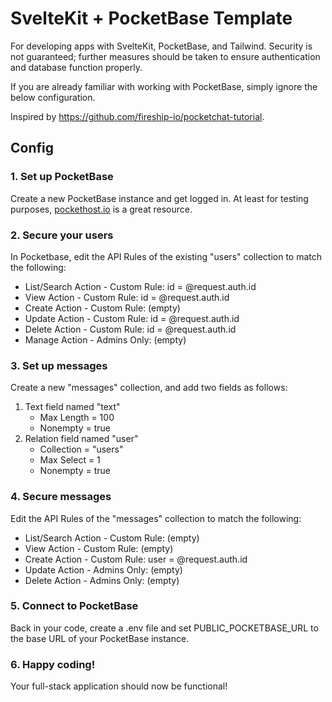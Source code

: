 # SvelteKit + PocketBase Template
For developing apps with SvelteKit, PocketBase, and Tailwind. Security is not guaranteed; further measures should be taken to ensure authentication and database function properly.

If you are already familiar with working with PocketBase, simply ignore the below configuration.

Inspired by https://github.com/fireship-io/pocketchat-tutorial.

## Config
### 1. Set up PocketBase
Create a new PocketBase instance and get logged in. At least for testing purposes, [pockethost.io](https://pockethost.io) is a great resource.

### 2. Secure your users
In Pocketbase, edit the API Rules of the existing "users" collection to match the following:

* List/Search Action - Custom Rule: id = @request.auth.id
* View Action - Custom Rule: id = @request.auth.id
* Create Action - Custom Rule: (empty)
* Update Action - Custom Rule: id = @request.auth.id
* Delete Action - Custom Rule: id = @request.auth.id
* Manage Action - Admins Only: (empty)

### 3. Set up messages
Create a new "messages" collection, and add two fields as follows:

1. Text field named "text"
    * Max Length = 100
    * Nonempty = true
2. Relation field named "user"
    * Collection = "users"
    * Max Select = 1
    * Nonempty = true

### 4. Secure messages
Edit the API Rules of the "messages" collection to match the following:

* List/Search Action - Custom Rule: (empty)
* View Action - Custom Rule: (empty)
* Create Action - Custom Rule: user = @request.auth.id
* Update Action - Admins Only: (empty)
* Delete Action - Admins Only: (empty)

### 5. Connect to PocketBase
Back in your code, create a .env file and set PUBLIC_POCKETBASE_URL to the base URL of your PocketBase instance.

### 6. Happy coding!
Your full-stack application should now be functional!
